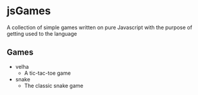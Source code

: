# jsGames
A collection of simple games written on pure Javascript with the purpose of getting used to the language

## Games
* velha
  * A tic-tac-toe game
* snake
  * The classic snake game
